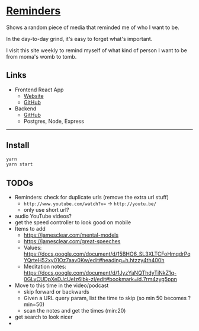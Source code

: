 # [Reminders](https://fullchee-reminders.netlify.app/)

Shows a random piece of media that reminded me of who I want to be.

In the day-to-day grind, it's easy to forget what's important.

I visit this site weekly to remind myself of what kind of person I want to be from moma's womb to tomb.

## Links

- Frontend React App
  - [Website](https://fullchee-reminders.netlify.app/)
  - [GitHub](https://github.com/Fullchee/values-client)
- Backend
  - [GitHub](https://github.com/Fullchee/reminders-backend)
  - Postgres, Node, Express

---

## Install

```bash
yarn
yarn start
```

## TODOs
- Reminders: check for duplicate urls (remove the extra url stuff)
   - `http://www.youtube.com/watch?v=` -> `http://youtu.be/`
   - only use short url?
- audio YouTube videos?
- get the speed controller to look good on mobile
- Items to add
  - https://jamesclear.com/mental-models
  - https://jamesclear.com/great-speeches
  - Values: https://docs.google.com/document/d/15BHO6_SL3XLTCFoHmqdrPqYQrteH52xy01Oz7aav0Kw/edit#heading=h.htzzy4th400h
  - Meditation notes: https://docs.google.com/document/d/1JyzYaNQThdyTiNkZ1q-0GLyCUDpXeDJcUeIz6ibk-zI/edit#bookmark=id.7rm4zyg5ppn
- Move to this time in the video/podcast
  - skip forward or backwards
  - Given a URL query param, list the time to skip (so min 50 becomes ?min=50)
  - scan the notes and get the times (min:20)
- get search to look nicer
- 
